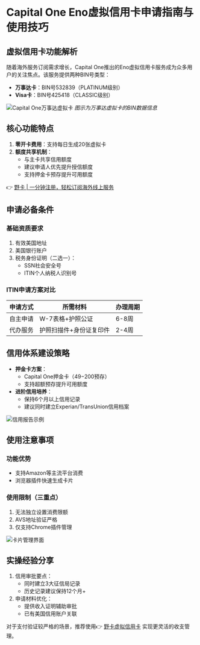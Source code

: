 # Capital One Eno虚拟信用卡申请指南与使用技巧

## 虚拟信用卡功能解析
随着海外服务订阅需求增长，Capital One推出的Eno虚拟信用卡服务成为众多用户的关注焦点。该服务提供两种BIN号类型：
- **万事达卡**：BIN号532839（PLATINUM级别）
- **Visa卡**：BIN号425418（CLASSIC级别）

![Capital One万事达虚拟卡](https://bbtdd.com/wp-content/uploads/img/862731331413347.webp)
*图示为万事达虚拟卡的BIN数据信息*

## 核心功能特点
1. **零开卡费用**：支持每日生成20张虚拟卡
2. **额度共享机制**：
   - 与主卡共享信用额度
   - 建议申请人优先提升授信额度
   - 支持押金卡预存提升可用额度

👉 [野卡 | 一分钟注册，轻松订阅海外线上服务](https://bbtdd.com/yeka)

## 申请必备条件
### 基础资质要求
1. 有效美国地址
2. 美国银行账户
3. 税务身份证明（二选一）：
   - SSN社会安全号
   - ITIN个人纳税人识别号

### ITIN申请方案对比
| 申请方式 | 所需材料 | 办理周期 |
|---------|---------|---------|
| 自主申请 | W-7表格+护照公证 | 6-8周 |
| 代办服务 | 护照扫描件+身份证复印件 | 2-4周 | 

## 信用体系建设策略
- **押金卡方案**：
  - Capital One押金卡（$49-$200预存）
  - 支持超额预存提升可用额度
- **进阶信用培养**：
  - 保持6个月以上信用记录
  - 建议同时建立Experian/TransUnion信用档案

![信用报告示例](https://bbtdd.com/wp-content/uploads/img/094452659851616.webp)

## 使用注意事项
### 功能优势
- 支持Amazon等主流平台消费
- 浏览器插件快速生成卡片

### 使用限制（三重点）
1. 无法独立设置消费限额
2. AVS地址验证严格
3. 仅支持Chrome插件管理

![卡片管理界面](https://bbtdd.com/wp-content/uploads/img/61008622224.webp)

## 实操经验分享
1. 信用审批要点：
   - 同时建立3大征信局记录
   - 历史记录建议保持12个月+
2. 申请材料优化：
   - 提供收入证明辅助审批
   - 已有美国信用账户关联

对于支付验证较严格的场景，推荐使用👉 [野卡虚拟信用卡](https://bbtdd.com/yeka) 实现更灵活的收支管理。